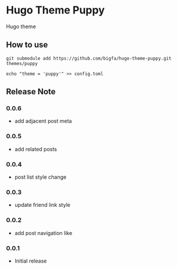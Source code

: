 # Hugo Theme Puppy

Hugo theme

## How to use

```
git submodule add https://github.com/bigfa/hugo-theme-puppy.git themes/puppy

echo "theme = 'puppy'" >> config.toml
```

## Release Note

### 0.0.6

-   add adjacent post meta

### 0.0.5

-   add related posts

### 0.0.4

-   post list style change

### 0.0.3

-   update friend link style

### 0.0.2

-   add post navigation like

### 0.0.1

-   Initial release
